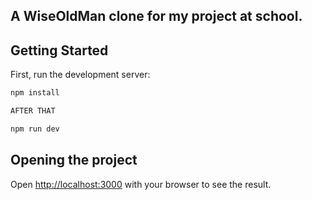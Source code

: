 ## A WiseOldMan clone for my project at school.

## Getting Started

First, run the development server:

```bash
npm install

AFTER THAT

npm run dev
```

## Opening the project

Open [http://localhost:3000](http://localhost:3000) with your browser to see the result.
